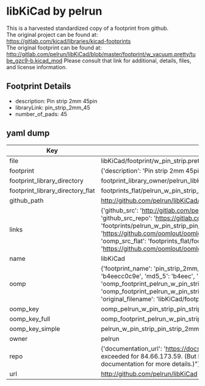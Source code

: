 # libKiCad by pelrun  
This is a harvested standardized copy of a footprint from github.  
The original project can be found at:  
https://gitlab.com/kicad/libraries/kicad-footprints  
The original footprint can be found at:
http://gitlab.com/pelrun/libKiCad/blob/master/footprint/w_vacuum.pretty/tube_gzc9-b.kicad_mod
Please consult that link for additional, details, files, and license information.  
## Footprint Details
* description: Pin strip 2mm 45pin  
* libraryLink: pin_strip_2mm_45  
* number_of_pads: 45  
## yaml dump  
| Key | Value |  
| --- | --- |  
| file | libKiCad/footprint/w_pin_strip.pretty/pin_strip_2mm_45.kicad_mod |  
| footprint | {'description': 'Pin strip 2mm 45pin', 'libraryLink': 'pin_strip_2mm_45', 'number_of_pads': 45} |  
| footprint_library_directory | footprint_library_owner/pelrun_libKiCad |  
| footprint_library_directory_flat | footprints_flat/pelrun_w_pin_strip_pin_strip_2mm_45/working |  
| github_path | http://github.com/pelrun/libKiCad/blob/master/footprint/w_pin_strip.pretty/pin_strip_2mm_45.kicad_mod |  
| links | {'github_src': 'http://gitlab.com/pelrun/libKiCad/blob/master/footprint/w_vacuum.pretty/tube_gzc9-b.kicad_mod', 'github_src_repo': 'https://gitlab.com/kicad/libraries/kicad-footprints', 'oomp_bot': 'footprints/pelrun_w_pin_strip_pin_strip_2mm_45/working', 'oomp_bot_github': 'https://github.com/oomlout/oomlout_oomp_footprint_bot/tree/main/footprints/pelrun_w_pin_strip_pin_strip_2mm_45/working', 'oomp_src_flat': 'footprints_flat/footprints_flat/pelrun_w_pin_strip_pin_strip_2mm_45/working', 'oomp_src_flat_github': 'https://github.com/oomlout/oomlout_oomp_footprint_src/tree/main/footprints_flat/pelrun_w_pin_strip_pin_strip_2mm_45/working'} |  
| name | libKiCad |  
| oomp | {'footprint_name': 'pin_strip_2mm_45', 'library_name': 'w_pin_strip', 'md5': 'b4eecc0c9e8586b441054145d3eb98e1', 'md5_10': 'b4eecc0c9e', 'md5_5': 'b4eec', 'md5_6': 'b4eecc', 'oomp_key': 'oomp_pelrun_w_pin_strip_pin_strip_2mm_45', 'oomp_key_extra': 'oomp_footprint_pelrun_w_pin_strip_pin_strip_2mm_45', 'oomp_key_full': 'oomp_footprint_pelrun_w_pin_strip_pin_strip_2mm_45_b4eecc', 'oomp_key_simple': 'pelrun_w_pin_strip_pin_strip_2mm_45', 'original_filename': 'libKiCad/footprint/w_pin_strip.pretty/pin_strip_2mm_45.kicad_mod', 'owner_name': 'pelrun'} |  
| oomp_key | oomp_pelrun_w_pin_strip_pin_strip_2mm_45 |  
| oomp_key_full | oomp_footprint_pelrun_w_pin_strip_pin_strip_2mm_45 |  
| oomp_key_simple | pelrun_w_pin_strip_pin_strip_2mm_45 |  
| owner | pelrun |  
| repo | {'documentation_url': 'https://docs.github.com/rest/overview/resources-in-the-rest-api#rate-limiting', 'message': "API rate limit exceeded for 84.66.173.59. (But here's the good news: Authenticated requests get a higher rate limit. Check out the documentation for more details.)"} |  
| url | http://github.com/pelrun/libKiCad |  

